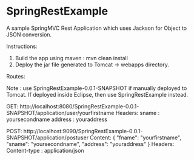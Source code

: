 # SpringRestExample
A sample SpringMVC Rest Application which uses Jackson for Object to JSON conversion.

Instructions:
1. Build the app using maven : mvn clean install
2. Deploy the jar file generated to Tomcat -> webapps directory.

Routes:

Note : use SpringRestExample-0.0.1-SNAPSHOT if manually deployed to Tomcat. If deployed inside Eclipse, then use SpringRestExample instead.

GET:
http://localhost:8080/SpringRestExample-0.0.1-SNAPSHOT/application/user/yourfirstname
Headers:
sname : yoursecondname
address : youraddress

POST:
http://localhost:9090/SpringRestExample-0.0.1-SNAPSHOT/application/postuser
Content:
{
  "fname": "yourfirstname",
  "sname": "yoursecondname",
  "address": "youraddress"
}
Headers:
Content-type : application/json

